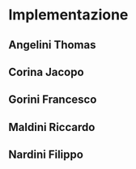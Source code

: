 # Implementazione

<!--Implementazione
(per ogni studente,
una sotto-sezione descrittiva di cosa fatto/co-fatto e con chi,
descrizione di aspetti implementativi importanti
non già presenti nel design)-->

## Angelini Thomas

## Corina Jacopo

## Gorini Francesco

## Maldini Riccardo

## Nardini Filippo
